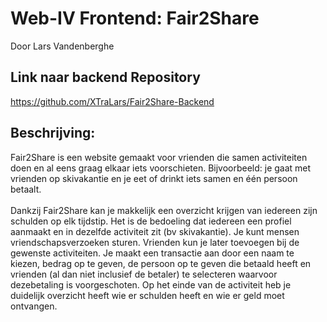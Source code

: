 # Web-IV Frontend: Fair2Share
Door Lars Vandenberghe

## Link naar backend Repository
https://github.com/XTraLars/Fair2Share-Backend

## Beschrijving:
Fair2Share is een website gemaakt voor vrienden die samen activiteiten doen en al eens graag elkaar iets voorschieten. Bijvoorbeeld: je gaat met vrienden op skivakantie en je eet of drinkt iets samen en één persoon betaalt. <br><br>Dankzij Fair2Share kan je makkelijk een overzicht krijgen van iedereen zijn schulden op elk tijdstip. Het is de bedoeling dat iedereen een profiel aanmaakt en in dezelfde activiteit zit (bv skivakantie). Je kunt mensen vriendschapsverzoeken sturen. Vrienden kun je later toevoegen bij de gewenste activiteiten. Je maakt een transactie aan door een naam te kiezen, bedrag op te geven, de persoon op te geven die betaald heeft en vrienden (al dan niet inclusief de betaler) te selecteren waarvoor dezebetaling is voorgeschoten. 
Op het einde van de activiteit heb je duidelijk overzicht heeft wie er schulden heeft en wie er geld moet ontvangen.
